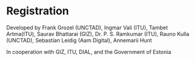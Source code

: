 # Registration

Developed by Frank Grozel (UNCTAD), Ingmar Vali (ITU), Tambet Artma(ITU), Saurav Bhattarai (GIZ), Dr. P. S. Ramkumar (ITU), Rauno Kulla (UNCTAD), Sebastian Leidig (Aam Digital), Annemarii Hunt

In cooperation with GIZ, ITU, DIAL, and the Government of Estonia
